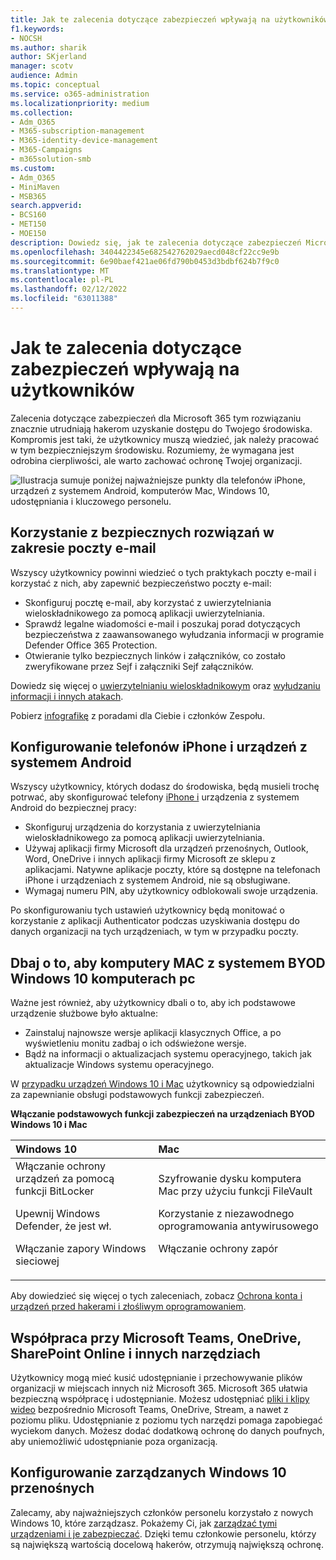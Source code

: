 ```yaml
---
title: Jak te zalecenia dotyczące zabezpieczeń wpływają na użytkowników
f1.keywords:
- NOCSH
ms.author: sharik
author: SKjerland
manager: scotv
audience: Admin
ms.topic: conceptual
ms.service: o365-administration
ms.localizationpriority: medium
ms.collection:
- Adm_O365
- M365-subscription-management
- M365-identity-device-management
- M365-Campaigns
- m365solution-smb
ms.custom:
- Adm_O365
- MiniMaven
- MSB365
search.appverid:
- BCS160
- MET150
- MOE150
description: Dowiedz się, jak te zalecenia dotyczące zabezpieczeń Microsoft 365 Business Premium wpływają na twoich użytkowników i chronią Twoje dane.
ms.openlocfilehash: 3404422345e682542762029aecd048cf22cc9e9b
ms.sourcegitcommit: 6e90baef421ae06fd790b0453d3bdbf624b7f9c0
ms.translationtype: MT
ms.contentlocale: pl-PL
ms.lasthandoff: 02/12/2022
ms.locfileid: "63011388"
---
```

# <a name="how-these-security-recommendations-affect-your-users"></a>Jak te zalecenia dotyczące zabezpieczeń wpływają na użytkowników

Zalecenia dotyczące zabezpieczeń dla Microsoft 365 tym rozwiązaniu znacznie utrudniają hakerom uzyskanie dostępu do Twojego środowiska. Kompromis jest taki, że użytkownicy muszą wiedzieć, jak należy pracować w tym bezpieczniejszym środowisku. Rozumiemy, że wymagana jest odrobina cierpliwości, ale warto zachować ochronę Twojej organizacji.

![Ilustracja sumuje poniżej najważniejsze punkty dla telefonów iPhone, urządzeń z systemem Android, komputerów Mac, Windows 10, udostępniania i kluczowego personelu.](../media/M365-democracy-Users_900px.png)

## <a name="use-secure-email-practices"></a>Korzystanie z bezpiecznych rozwiązań w zakresie poczty e-mail

Wszyscy użytkownicy powinni wiedzieć o tych praktykach poczty e-mail i korzystać z nich, aby zapewnić bezpieczeństwo poczty e-mail:

- Skonfiguruj pocztę e-mail, aby korzystać z uwierzytelniania wieloskładnikowego za pomocą aplikacji uwierzytelniania.
- Sprawdź legalne wiadomości e-mail i poszukaj porad dotyczących bezpieczeństwa z zaawansowanego wyłudzania informacji w programie Defender Office 365 Protection.
- Otwieranie tylko bezpiecznych linków i załączników, co zostało zweryfikowane przez Sejf i załączniki Sejf załączników.

Dowiedz się więcej o [uwierzytelnianiu wieloskładnikowym](m365-campaigns-multifactor-authentication.md) oraz [wyłudzaniu informacji i innych atakach](m365-campaigns-phishing-and-attacks.md).

Pobierz [infografikę](m365-campaigns-protect-campaign-infographic.md) z poradami dla Ciebie i członków Zespołu.

## <a name="set-up-iphones-and-android-devices"></a>Konfigurowanie telefonów iPhone i urządzeń z systemem Android

Wszyscy użytkownicy, których dodasz do środowiska, będą musieli trochę potrwać, aby skonfigurować telefony [iPhone i](../business/set-up-mobile-devices.md?toc=%2Fmicrosoft-365%2Fcampaigns%2Ftoc.json) urządzenia z systemem Android do bezpiecznej pracy:

- Skonfiguruj urządzenia do korzystania z uwierzytelniania wieloskładnikowego za pomocą aplikacji uwierzytelniania.
- Używaj aplikacji firmy Microsoft dla urządzeń przenośnych, Outlook, Word, OneDrive i innych aplikacji firmy Microsoft ze sklepu z aplikacjami. Natywne aplikacje poczty, które są dostępne na telefonach iPhone i urządzeniach z systemem Android, nie są obsługiwane. 
- Wymagaj numeru PIN, aby użytkownicy odblokowali swoje urządzenia.

Po skonfigurowaniu tych ustawień użytkownicy będą monitować o korzystanie z aplikacji Authenticator podczas uzyskiwania dostępu do danych organizacji na tych urządzeniach, w tym w przypadku poczty.

## <a name="keep-byod-macs-and-windows-10-pcs-fresh"></a>Dbaj o to, aby komputery MAC z systemem BYOD Windows 10 komputerach pc

Ważne jest również, aby użytkownicy dbali o to, aby ich podstawowe urządzenie służbowe było aktualne:

- Zainstaluj najnowsze wersje aplikacji klasycznych Office, a po wyświetleniu monitu zadbaj o ich odświeżone wersje.
- Bądź na informacji o aktualizacjach systemu operacyjnego, takich jak aktualizacje Windows systemu operacyjnego.

W [przypadku urządzeń Windows 10 i Mac](m365-campaigns-protect-pcs-macs.md) użytkownicy są odpowiedzialni za zapewnianie obsługi podstawowych funkcji zabezpieczeń.

**Włączanie podstawowych funkcji zabezpieczeń na urządzeniach BYOD Windows 10 i Mac**

|**Windows 10**|**Mac**|
|:-----|:------|
|Włączanie ochrony urządzeń za pomocą funkcji BitLocker<p><p> Upewnij Windows Defender, że jest wł. <p>Włączanie zapory Windows sieciowej| Szyfrowanie dysku komputera Mac przy użyciu funkcji FileVault <p><p>Korzystanie z niezawodnego oprogramowania antywirusowego <p>Włączanie ochrony zapór|

Aby dowiedzieć się więcej o tych zaleceniach, zobacz [Ochrona konta i urządzeń przed hakerami i złośliwym oprogramowaniem](https://support.office.com/article/Protect-your-account-and-devices-from-hackers-and-malware-066d6216-a56b-4f90-9af3-b3a1e9a327d6#ID0EAABAAA=Windows_10).

## <a name="collaborate-using-microsoft-teams-onedrive-sharepoint-online-and-other-tools"></a>Współpraca przy Microsoft Teams, OneDrive, SharePoint Online i innych narzędziach

Użytkownicy mogą mieć kusić udostępnianie i przechowywanie plików organizacji w miejscach innych niż Microsoft 365. Microsoft 365 ułatwia bezpieczną współpracę i udostępnianie. Możesz udostępniać [pliki i klipy wideo](share-files-and-videos.md) bezpośrednio Microsoft Teams, OneDrive, Stream, a nawet z poziomu pliku. Udostępnianie z poziomu tych narzędzi pomaga zapobiegać wyciekom danych. Możesz dodać dodatkową ochronę do danych poufnych, aby uniemożliwić udostępnianie poza organizacją.

## <a name="set-up-managed-windows-10-devices"></a>Konfigurowanie zarządzanych Windows 10 przenośnych

Zalecamy, aby najważniejszych członków personelu korzystało z nowych Windows 10, które zarządzasz. Pokażemy Ci, jak [zarządzać tymi urządzeniami i je zabezpieczać](../business/set-up-windows-devices.md?toc=/microsoft-365/campaigns/toc.json). Dzięki temu członkowie personelu, którzy są największą wartością docelową hakerów, otrzymują największą ochronę.
